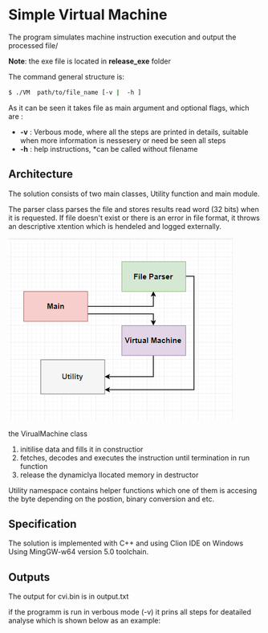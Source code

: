 # Simple Virtual Machine

The program simulates machine instruction execution and output the processed file/

**Note**: the exe file is located in __release_exe__ folder

The command general structure is:
```sh
$ ./VM  path/to/file_name [-v |  -h ]
```

As it can be seen it takes file as main argument and optional flags, which are :
  - **-v** : Verbous mode, where all the steps are printed in details, suitable when more information is nessesery or need be seen all steps
  - **-h** : help instructions, *can be called without filename


## Architecture
The solution consists of two main classes, Utility function and main module.

The parser class parses the file and stores results read word (32 bits) when it is requested.
If file doesn't exist or there is an error in file format, it throws an descriptive xtention which is hendeled and logged externally.


![Architecture_struct](https://raw.githubusercontent.com/glaba13/ImageResources/master/1.PNG)

the VirualMachine class
1) initilise data and fills it in constructior
2) fetches, decodes and executes the instruction until termination in run function
3) release the dynamiclya llocated memory in destructor

Utility namespace contains helper functions which one of them is accesing the byte depending on the postion, binary conversion and etc.

## Specification
The solution is implemented with C++ and using Clion IDE on Windows
Using MingGW-w64 version 5.0 toolchain.


## Outputs
The output for cvi.bin is in output.txt

if the programm is run in verbous mode (-v) it prins all steps for deatailed analyse which is shown below as an example:



